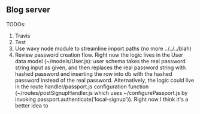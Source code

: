 ## Blog server

TODOs:
1. Travis
1. Test
1. Use wavy node module to streamline import paths (no more ../../../blah)
1. Review password creation flow. Right now the logic lives in the User data model (~/models/User.js): user schema takes the real password string input as given, and then replaces the real password string with hashed password and inserting the row into db with the hashed password instead of the real password. Alternatively, the logic could live in the route handler/passport.js configuration function (~/routes/postSignupHandler.js which uses ~/configurePassport.js by invoking passport.authenticate('local-signup')). Right now I think it's a better idea to 
